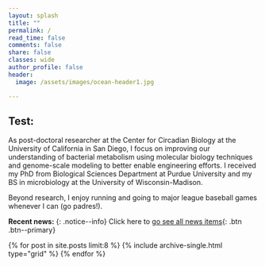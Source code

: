 ```yaml
---
layout: splash
title: ""
permalink: /
read_time: false
comments: false
share: false
classes: wide
author_profile: false
header:
  image: /assets/images/ocean-header1.jpg

---
```

## Test:
As post-doctoral researcher at the Center for Circadian Biology at the University of California in San Diego, I focus on improving our understanding of bacterial metabolism using molecular biology techniques and genome-scale modeling to better enable engineering efforts. I received my PhD from Biological Sciences Department at Purdue University and my BS in microbiology at the University of Wisconsin-Madison.

Beyond research, I enjoy running and going to major league baseball games whenever I can (go padres!).

**Recent news:**
{: .notice--info}
Click here to [go see all news items](/Blog/){: .btn .btn--primary}
<div class="grid__wrapper">
  {% for post in site.posts limit:8 %}
    {% include archive-single.html type="grid" %}
  {% endfor %}
</div>
